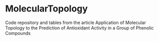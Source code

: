# MolecularTopology
Code repository and tables from the article Application of Molecular Topology to the Prediction of Antioxidant Activity in a Group of Phenolic Compounds
